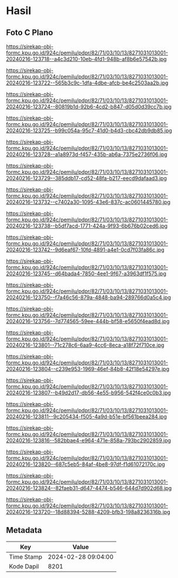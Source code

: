# Hasil

## Foto C Plano

https://sirekap-obj-formc.kpu.go.id/924c/pemilu/pdpr/82/71/03/10/13/8271031013001-20240216-123718--a4c3d210-10eb-4fd1-948b-af8b6e57542b.jpg

https://sirekap-obj-formc.kpu.go.id/924c/pemilu/pdpr/82/71/03/10/13/8271031013001-20240216-123722--565b3c9c-1dfa-4dbe-afcb-be4c2503aa2b.jpg

https://sirekap-obj-formc.kpu.go.id/924c/pemilu/pdpr/82/71/03/10/13/8271031013001-20240216-123724--80819b1d-92b6-4cd2-b847-d05d0d39cc7b.jpg

https://sirekap-obj-formc.kpu.go.id/924c/pemilu/pdpr/82/71/03/10/13/8271031013001-20240216-123725--b99c054a-95c7-41d0-b4d3-cbc42db9db85.jpg

https://sirekap-obj-formc.kpu.go.id/924c/pemilu/pdpr/82/71/03/10/13/8271031013001-20240216-123728--a1a8973d-f457-435b-ab6a-7375e2736f06.jpg

https://sirekap-obj-formc.kpu.go.id/924c/pemilu/pdpr/82/71/03/10/13/8271031013001-20240216-123729--385ddb17-cd52-48fa-b217-eecd9dafaad3.jpg

https://sirekap-obj-formc.kpu.go.id/924c/pemilu/pdpr/82/71/03/10/13/8271031013001-20240216-123732--c7402a30-1095-43e6-837c-ac0601445780.jpg

https://sirekap-obj-formc.kpu.go.id/924c/pemilu/pdpr/82/71/03/10/13/8271031013001-20240216-123738--b5df7acd-1771-424a-9f93-6b676b02ced6.jpg

https://sirekap-obj-formc.kpu.go.id/924c/pemilu/pdpr/82/71/03/10/13/8271031013001-20240216-123742--9d6eaf67-10fd-4891-a4e1-0cd7f03fa86c.jpg

https://sirekap-obj-formc.kpu.go.id/924c/pemilu/pdpr/82/71/03/10/13/8271031013001-20240216-123745--d64bada4-7850-4ee1-9f67-a3963df1f575.jpg

https://sirekap-obj-formc.kpu.go.id/924c/pemilu/pdpr/82/71/03/10/13/8271031013001-20240216-123750--f7a46c56-879a-4848-ba94-289766d0a5c4.jpg

https://sirekap-obj-formc.kpu.go.id/924c/pemilu/pdpr/82/71/03/10/13/8271031013001-20240216-123756--7d774565-59ee-444b-bf58-e5650f4ead8d.jpg

https://sirekap-obj-formc.kpu.go.id/924c/pemilu/pdpr/82/71/03/10/13/8271031013001-20240216-123801--71c278c6-6aa9-4cc6-8eca-a18f72f710ce.jpg

https://sirekap-obj-formc.kpu.go.id/924c/pemilu/pdpr/82/71/03/10/13/8271031013001-20240216-123804--c239e953-1969-46ef-84b8-42f18e54297e.jpg

https://sirekap-obj-formc.kpu.go.id/924c/pemilu/pdpr/82/71/03/10/13/8271031013001-20240216-123807--b49d2d17-db56-4e55-b956-542f4ce0c0b3.jpg

https://sirekap-obj-formc.kpu.go.id/924c/pemilu/pdpr/82/71/03/10/13/8271031013001-20240216-123811--9c205434-f505-4a9d-b51e-bf561beea284.jpg

https://sirekap-obj-formc.kpu.go.id/924c/pemilu/pdpr/82/71/03/10/13/8271031013001-20240216-123816--582bbae4-e964-471e-858a-793bc2902859.jpg

https://sirekap-obj-formc.kpu.go.id/924c/pemilu/pdpr/82/71/03/10/13/8271031013001-20240216-123820--687c5eb5-84af-4be8-97df-f1d61072170c.jpg

https://sirekap-obj-formc.kpu.go.id/924c/pemilu/pdpr/82/71/03/10/13/8271031013001-20240216-123824--82faeb31-d647-4474-b546-644d7d902d68.jpg

https://sirekap-obj-formc.kpu.go.id/924c/pemilu/pdpr/82/71/03/10/13/8271031013001-20240216-123720--18d88394-5288-4209-bfb3-198a8236316b.jpg


## Metadata

| Key        | Value               |
| ---------- | ------------------- |
| Time Stamp | 2024-02-28 09:04:00 |
| Kode Dapil | 8201                |



